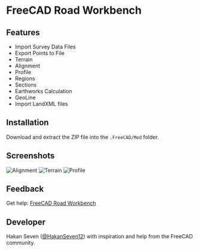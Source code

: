 # FreeCAD Road Workbench

## Features

* Import Survey Data Files
* Export Points to File
* Terrain
* Alignment
* Profile
* Regions
* Sections
* Earthworks Calculation
* GeoLine
* Import LandXML files

## Installation

Download and extract the ZIP file into the `.FreeCAD/Mod` folder.

## Screenshots

![Alignment](https://github.com/user-attachments/assets/423c2bdb-91f7-4ae9-8187-28902157d0a2)
![Terrain](https://github.com/user-attachments/assets/7c6e91fb-4e6a-466c-a59d-e3a20a543dca)
![Profile](https://github.com/user-attachments/assets/8516b5bf-33c6-4966-a4a6-29d81c272710)


## Feedback 
Get help: [FreeCAD Road Workbench](https://forum.freecadweb.org/viewtopic.php?f=8&t=34371)

## Developer 
Hakan Seven ([@HakanSeven12](https://github.com/HakanSeven12)) with inspiration and help from the FreeCAD community.
